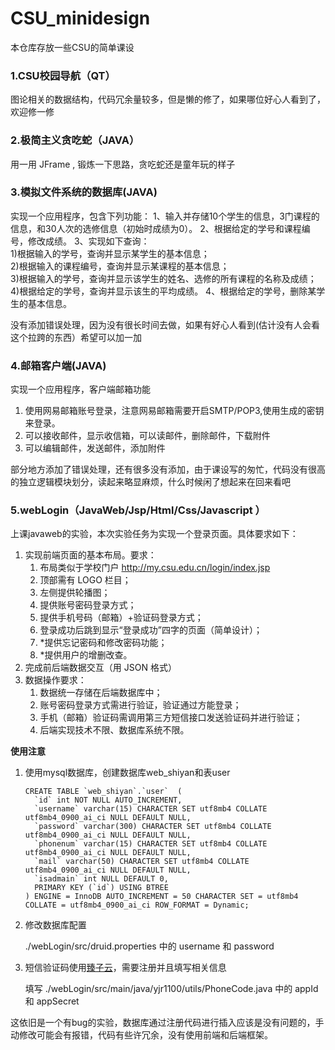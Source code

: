 # CSU_minidesign
本仓库存放一些CSU的简单课设

### 1.CSU校园导航（QT）
图论相关的数据结构，代码冗余量较多，但是懒的修了，如果哪位好心人看到了，欢迎修一修



### **2.极简主义贪吃蛇（JAVA）**

用一用 JFrame , 锻炼一下思路，贪吃蛇还是童年玩的样子



### 3.**模拟文件系统的数据库**(JAVA)

实现一个应用程序，包含下列功能： 
1、输入并存储10个学生的信息，3门课程的信息，和30人次的选修信息（初始时成绩为0）。 
2、根据给定的学号和课程编号，修改成绩。 
3、实现如下查询：      
	1)根据输入的学号，查询并显示某学生的基本信息；     
	2)根据输入的课程编号，查询并显示某课程的基本信息；    
	3)根据输入的学号，查询并显示该学生的姓名、选修的所有课程的名称及成绩；     
	4)根据给定的学号，查询并显示该生的平均成绩。
4、根据给定的学号，删除某学生的基本信息。

没有添加错误处理，因为没有很长时间去做，如果有好心人看到(估计没有人会看这个拉跨的东西）希望可以加一加



### 4.邮箱客户端(JAVA)

实现一个应用程序，客户端邮箱功能

1. 使用网易邮箱账号登录，注意网易邮箱需要开启SMTP/POP3,使用生成的密钥来登录。
2. 可以接收邮件，显示收信箱，可以读邮件，删除邮件，下载附件
3. 可以编辑邮件，发送邮件，添加附件

部分地方添加了错误处理，还有很多没有添加，由于课设写的匆忙，代码没有很高的独立逻辑模块划分，读起来略显麻烦，什么时候闲了想起来在回来看吧



### 5.webLogin（JavaWeb/Jsp/Html/Css/Javascript	）
上课javaweb的实验，本次实验任务为实现一个登录页面。具体要求如下：
1. 实现前端页面的基本布局。要求：
   1. 布局类似于学校门户 http://my.csu.edu.cn/login/index.jsp
   2. 顶部需有 LOGO 栏目；
   3.  左侧提供轮播图；
   4.  提供账号密码登录方式；
   5.  提供手机号码（邮箱）+验证码登录方式；
   6.  登录成功后跳到显示“登录成功”四字的页面（简单设计）；
   7. *提供忘记密码和修改密码功能；
   8. *提供用户的增删改查。 
2. 完成前后端数据交互（用 JSON 格式）
3. 数据操作要求：
   1. 数据统一存储在后端数据库中；
   2.  账号密码登录方式需进行验证，验证通过方能登录；
   3.  手机（邮箱）验证码需调用第三方短信接口发送验证码并进行验证；
   4.  后端实现技术不限、数据库系统不限。

**使用注意**

1. 使用mysql数据库，创建数据库web_shiyan和表user

   ```
   CREATE TABLE `web_shiyan`.`user`  (
     `id` int NOT NULL AUTO_INCREMENT,
     `username` varchar(15) CHARACTER SET utf8mb4 COLLATE utf8mb4_0900_ai_ci NULL DEFAULT NULL,
     `password` varchar(300) CHARACTER SET utf8mb4 COLLATE utf8mb4_0900_ai_ci NULL DEFAULT NULL,
     `phonenum` varchar(15) CHARACTER SET utf8mb4 COLLATE utf8mb4_0900_ai_ci NULL DEFAULT NULL,
     `mail` varchar(50) CHARACTER SET utf8mb4 COLLATE utf8mb4_0900_ai_ci NULL DEFAULT NULL,
     `isadmain` int NULL DEFAULT 0,
     PRIMARY KEY (`id`) USING BTREE
   ) ENGINE = InnoDB AUTO_INCREMENT = 50 CHARACTER SET = utf8mb4 COLLATE = utf8mb4_0900_ai_ci ROW_FORMAT = Dynamic;
   ```

2. 修改数据库配置 

   ./webLogin/src/druid.properties 中的 username 和 password 

3. 短信验证码使用[臻子云](https://blog.csdn.net/weixin_45691686/article/details/121654353)，需要注册并且填写相关信息 

   填写 ./webLogin/src/main/java/yjr1100/utils/PhoneCode.java 中的 appId 和 appSecret

这依旧是一个有bug的实验，数据库通过注册代码进行插入应该是没有问题的，手动修改可能会有报错，代码有些许冗余，没有使用前端和后端框架。

